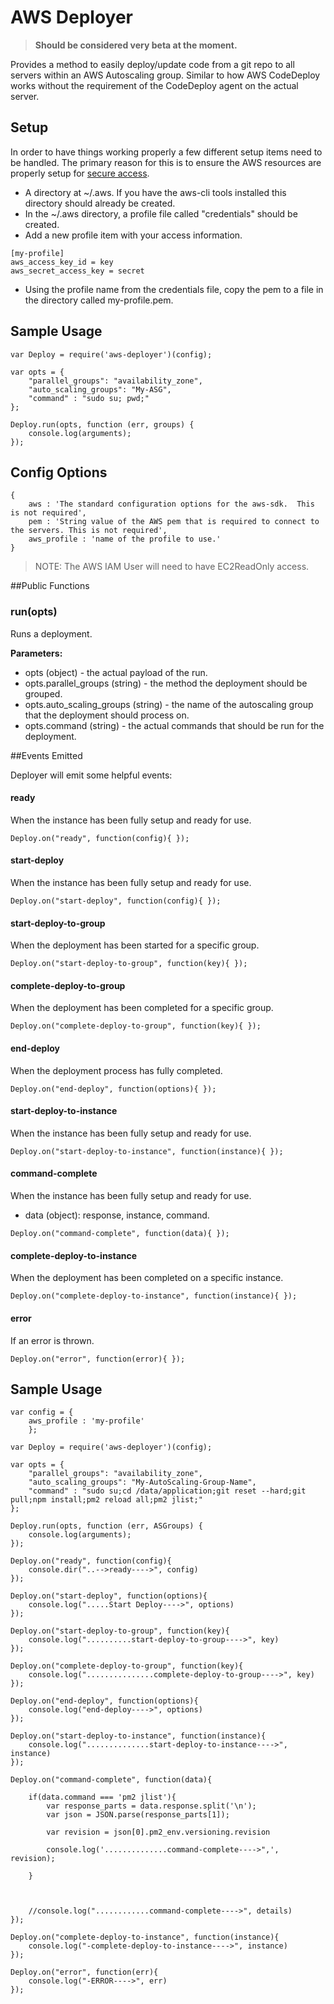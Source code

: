 # AWS Deployer

> **Should be considered very beta at the moment.**

Provides a method to easily deploy/update code from a git repo to all servers within an AWS Autoscaling group.  Similar to how AWS CodeDeploy works without the requirement of the CodeDeploy agent on the actual server.  


## Setup
In order to have things working properly a few different setup items need to be handled.  The primary reason for this is to ensure the AWS resources are properly setup for [secure access](http://blogs.aws.amazon.com/security/post/Tx3D6U6WSFGOK2H/A-New-and-Standardized-Way-to-Manage-Credentials-in-the-AWS-SDKs).

* A directory at ~/.aws.  If you have the aws-cli tools installed this directory should already be created.
* In the ~/.aws directory, a profile file called "credentials" should be created.
* Add a new profile item with your access information.

```
[my-profile]
aws_access_key_id = key
aws_secret_access_key = secret
```

*  Using the profile name from the credentials file, copy the pem to a file in the directory called my-profile.pem.  

## Sample Usage

```
var Deploy = require('aws-deployer')(config);

var opts = {
    "parallel_groups": "availability_zone",
    "auto_scaling_groups": "My-ASG",
    "command" : "sudo su; pwd;"
};

Deploy.run(opts, function (err, groups) {
    console.log(arguments);
});
```

## Config Options

```
{
	aws : 'The standard configuration options for the aws-sdk.  This is not required',
	pem : 'String value of the AWS pem that is required to connect to the servers. This is not required',
	aws_profile : 'name of the profile to use.'
}
```

> NOTE: The AWS IAM User will need to have EC2ReadOnly access.

##Public Functions

### run(opts)
Runs a deployment.

**Parameters:**

* opts (object) - the actual payload of the run.
* opts.parallel_groups (string) - the method the deployment should be grouped.
* opts.auto_scaling_groups (string) - the name of the autoscaling group that the deployment should process on.
* opts.command (string) - the actual commands that should be run for the deployment.

##Events Emitted

Deployer will emit some helpful events:

#### ready

When the instance has been fully setup and ready for use.

```
Deploy.on("ready", function(config){ });
```

#### start-deploy

When the instance has been fully setup and ready for use.

```
Deploy.on("start-deploy", function(config){ });
```

#### start-deploy-to-group

When the deployment has been started for a specific group.

```
Deploy.on("start-deploy-to-group", function(key){ });
```

#### complete-deploy-to-group

When the deployment has been completed for a specific group.

```
Deploy.on("complete-deploy-to-group", function(key){ });
```

#### end-deploy

When the deployment process has fully completed.

```
Deploy.on("end-deploy", function(options){ });
```
#### start-deploy-to-instance

When the instance has been fully setup and ready for use.

```
Deploy.on("start-deploy-to-instance", function(instance){ });
```
#### command-complete

When the instance has been fully setup and ready for use.

* data (object): response, instance, command.

```
Deploy.on("command-complete", function(data){ });
```
#### complete-deploy-to-instance

When the deployment has been completed on a specific instance.

```
Deploy.on("complete-deploy-to-instance", function(instance){ });
```
#### error

If an error is thrown.

```
Deploy.on("error", function(error){ });
```


## Sample Usage

```
var config = {
    aws_profile : 'my-profile'
    };

var Deploy = require('aws-deployer')(config);

var opts = {
    "parallel_groups": "availability_zone",
    "auto_scaling_groups": "My-AutoScaling-Group-Name",
    "command" : "sudo su;cd /data/application;git reset --hard;git pull;npm install;pm2 reload all;pm2 jlist;"
};

Deploy.run(opts, function (err, ASGroups) {
    console.log(arguments);
});

Deploy.on("ready", function(config){
    console.dir("..-->ready---->", config)
});

Deploy.on("start-deploy", function(options){
    console.log(".....Start Deploy---->", options)
});

Deploy.on("start-deploy-to-group", function(key){
    console.log("..........start-deploy-to-group---->", key)
});

Deploy.on("complete-deploy-to-group", function(key){
    console.log("...............complete-deploy-to-group---->", key)
});

Deploy.on("end-deploy", function(options){
    console.log("end-deploy---->", options)
});

Deploy.on("start-deploy-to-instance", function(instance){
    console.log("..............start-deploy-to-instance---->", instance)
});

Deploy.on("command-complete", function(data){

    if(data.command === 'pm2 jlist'){
        var response_parts = data.response.split('\n');
        var json = JSON.parse(response_parts[1]);

        var revision = json[0].pm2_env.versioning.revision

        console.log('..............command-complete---->",', revision);

    }



    //console.log("............command-complete---->", details)
});

Deploy.on("complete-deploy-to-instance", function(instance){
    console.log("-complete-deploy-to-instance---->", instance)
});

Deploy.on("error", function(err){
    console.log("-ERROR---->", err)
});

```


